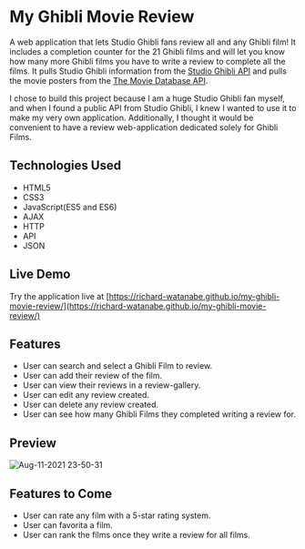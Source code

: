 # My Ghibli Movie Review

A web application that lets Studio Ghibli fans review all and any Ghibli film! It includes a completion counter for the 21 Ghibli films and will let you know how many more Ghibli films you have to write a review to complete all the films. It pulls Studio Ghibli information from the [Studio Ghibli API](https://ghibliapi.herokuapp.com/) and pulls the movie posters from the [The Movie Database API](https://www.themoviedb.org/documentation/api).

I chose to build this project because I am a huge Studio Ghibli fan myself, and when I found a public API from Studio Ghibli, I knew I wanted to use it to make my very own application. Additionally, I thought it would be convenient to have a review web-application dedicated solely for Ghibli Films. 

## Technologies Used

- HTML5
- CSS3
- JavaScript(ES5 and ES6)
- AJAX
- HTTP
- API
- JSON

## Live Demo

Try the application live at [https://richard-watanabe.github.io/my-ghibli-movie-review/](https://richard-watanabe.github.io/my-ghibli-movie-review/)

## Features

- User can search and select a Ghibli Film to review.
- User can add their review of the film.
- User can view their reviews in a review-gallery.
- User can edit any review created.
- User can delete any review created.
- User can see how many Ghibli Films they completed writing a review for.

## Preview

![Aug-11-2021 23-50-31](https://user-images.githubusercontent.com/85139853/129151016-04d83ba4-20dc-4099-8d2a-a67d0b66ea83.gif)

## Features to Come
- User can rate any film with a 5-star rating system.
- User can favorita a film.
- User can rank the films once they write a review for all films.

